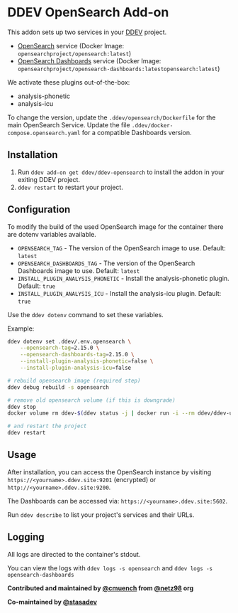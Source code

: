 # DDEV OpenSearch Add-on

This addon sets up two services in your [DDEV](https://ddev.com) project.

- [OpenSearch](https://opensearch.org/) service (Docker Image: `opensearchproject/opensearch:latest`)
- [OpenSearch Dashboards](https://opensearch.org/) service (Docker Image: `opensearchproject/opensearch-dashboards:latestopensearch:latest`)

We activate these plugins out-of-the-box:
- analysis-phonetic
- analysis-icu

To change the version, update the `.ddev/opensearch/Dockerfile` for the main OpenSearch Service.
Update the file `.ddev/docker-compose.opensearch.yaml` for a compatible Dashboards version.

## Installation

1. Run `ddev add-on get ddev/ddev-opensearch` to install the addon in your exiting DDEV project.
2. `ddev restart` to restart your project.

## Configuration

To modify the build of the used OpenSearch image for the container there are dotenv variables available.

- `OPENSEARCH_TAG` - The version of the OpenSearch image to use. Default: `latest`
- `OPENSEARCH_DASHBOARDS_TAG` - The version of the OpenSearch Dashboards image to use. Default: `latest`
- `INSTALL_PLUGIN_ANALYSIS_PHONETIC` - Install the analysis-phonetic plugin. Default: `true`
- `INSTALL_PLUGIN_ANALYSIS_ICU` - Install the analysis-icu plugin. Default: `true`

Use the `ddev dotenv` command to set these variables.

Example:

```bash
ddev dotenv set .ddev/.env.opensearch \
    --opensearch-tag=2.15.0 \
    --opensearch-dashboards-tag=2.15.0 \
    --install-plugin-analysis-phonetic=false \
    --install-plugin-analysis-icu=false

# rebuild opensearch image (required step)
ddev debug rebuild -s opensearch

# remove old opensearch volume (if this is downgrade)
ddev stop
docker volume rm ddev-$(ddev status -j | docker run -i --rm ddev/ddev-utilities jq -r '.raw.name')_opensearch

# and restart the project
ddev restart
```

## Usage

After installation, you can access the OpenSearch instance by visiting `https://<yourname>.ddev.site:9201` (encrypted) or `http://<yourname>.ddev.site:9200`.

The Dashboards can be accessed via: `https://<yourname>.ddev.site:5602`.

Run `ddev describe` to list your project's services and their URLs.

## Logging

All logs are directed to the container's stdout.

You can view the logs with `ddev logs -s opensearch` and `ddev logs -s opensearch-dashboards`

**Contributed and maintained by [@cmuench](https://github.com/cmuench) from [@netz98](https://github.com/netz98) org**

**Co-maintained by [@stasadev](https://github.com/stasadev)**
